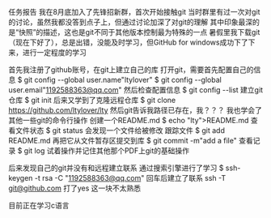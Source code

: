 任务报告
我在8月底加入了先锋招新群，首次开始接触git
当时群里有过一次对git的讨论，虽然我都没答到点子上，但通过讨论加深了对git的理解
其中印象最深的是“快照”的描述，这也是git不同于其他版本控制最为特殊的一点
暑假里我下载git（现在下好了），总是出错，没能及时学习，但GitHub for windows成功下了下来，进行一定程度的学习

首先我注册了github账号，在git上建立自己的库
打开git，需要首先配置自己的信息
$ git config --global user.name"ltylover"
$ git config --global user.email"1192588363@qq.com"
然后检查配置信息
$ git config --list
建立git仓库
$ git init
后来又学到了克隆远程仓库
$ git clone https://github.com/ltylover/lty
然后git告诉我路径已存在，我？？？
我也学会了其他一些git的命令行操作
创建一个README.md
$ echo "lty">README.md
查看文件状态
$ git status
会发现一个文件给被修改
跟踪文件
$ git add README.md
再把它从文件暂存区提交到库
$ git commit -m"add a file"
查看记录
$ git log
试着操作并记住其他那个PDF上git的基础操作

后来发现自己的git并没有和远程建立联系
通过搜索引擎进行了学习
$ ssh-keygen -t rsa -C "1192588363@qq.com"
回车后建立了联系
ssh  -T git@github.com
打了yes
这一块不太熟悉

目前正在学习c语言


